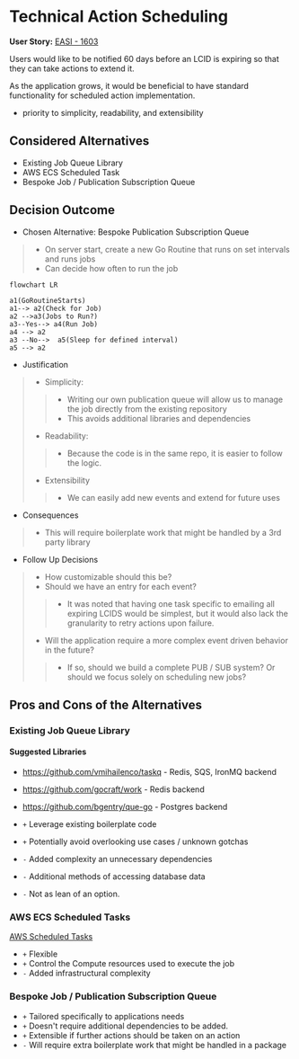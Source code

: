 # Technical Action Scheduling

**User Story:** [EASI - 1603](https://jiraent.cms.gov/browse/EASI-1603)

Users would like to be notified 60 days before an LCID is expiring so that they can take actions to extend it. 

As the application grows, it would be beneficial to have standard functionality for scheduled action implementation.


- priority to simplicity, readability, and extensibility
<!-- 
optional -->

## Considered Alternatives

* Existing Job Queue Library
* AWS ECS Scheduled Task
* Bespoke Job / Publication Subscription Queue


## Decision Outcome

* Chosen Alternative: Bespoke Publication Subscription Queue
> * On server start, create a new Go Routine that runs on set intervals and runs jobs
> * Can decide how often to run the job
```mermaid
flowchart LR

a1(GoRoutineStarts)
a1--> a2(Check for Job)
a2 -->a3(Jobs to Run?) 
a3--Yes--> a4(Run Job)
a4 --> a2
a3 --No-->  a5(Sleep for defined interval)
a5 --> a2
```
* Justification
> * Simplicity: 
>> * Writing our own publication queue will allow us to manage the job directly from the existing repository
>> * This avoids additional libraries and dependencies
> * Readability: 
>> * Because the code is in the same repo, it is easier to follow the logic.
> * Extensibility 
>> * We can easily add new events and extend for future uses


* Consequences
> * This will require boilerplate work that might be handled by a 3rd party library


* Follow Up Decisions
> * How customizable should this be?
> * Should we have an entry for each event? 
>> * It was noted that having one task specific to emailing all expiring LCIDS would be simplest, but it would also lack the granularity to retry actions upon failure.
> * Will the application require a more complex event driven behavior in the future? 
>> * If so, should we build a complete PUB / SUB system? Or should we focus solely on scheduling new jobs?

## Pros and Cons of the Alternatives <!-- optional -->

### Existing Job Queue Library
#### Suggested Libraries
* https://github.com/vmihailenco/taskq - Redis, SQS, IronMQ backend
* https://github.com/gocraft/work - Redis backend
* https://github.com/bgentry/que-go - Postgres backend

* `+` Leverage existing boilerplate code
* `+` Potentially avoid overlooking use cases / unknown gotchas
* `-` Added complexity an unnecessary dependencies
* `-` Additional methods of accessing database data
* `-` Not as lean of an option.


### AWS ECS Scheduled Tasks
[AWS Scheduled Tasks](https://docs.aws.amazon.com/AmazonECS/latest/developerguide/scheduled_tasks.html)
* `+` Flexible
* `+` Control the Compute resources used to execute the job
* `-` Added infrastructural complexity
### Bespoke Job / Publication Subscription Queue
* `+` Tailored specifically to applications needs
* `+` Doesn't require additional dependencies to be added. 
* `+` Extensible if further actions should be taken on an action
* `-` Will require extra boilerplate work that might be handled in a package

 
